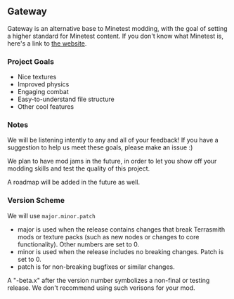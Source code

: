 ## Gateway

Gateway is an alternative base to Minetest modding, with the goal of setting a higher standard for Minetest content.  If you don't know what Minetest is, here's a link to [the website](https://minetest.net).

### Project Goals

- Nice textures
- Improved physics
- Engaging combat
- Easy-to-understand file structure
- Other cool features

### Notes
We will be listening intently to any and all of your feedback!  If you have a suggestion to help us meet these goals, please make an issue :)

We plan to have mod jams in the future, in order to let you show off your modding skills and test the quality of this project.

A roadmap will be added in the future as well.

### Version Scheme

We will use `major.minor.patch`

 - major is used when the release contains changes that break Terrasmith mods or texture packs (such as new nodes or changes to core functionality).  Other numbers are set to 0.
 - minor is used when the release includes no breaking changes.  Patch is set to 0.
 - patch is for non-breaking bugfixes or similar changes.
 
 A "-beta.x" after the version number symbolizes a non-final or testing release.  We don't recommend using such verisons for your mod.
